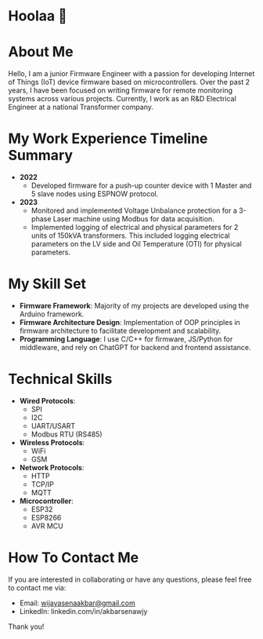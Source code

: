 # Hoolaa 🌟

# About Me
Hello, I am a junior Firmware Engineer with a passion for developing Internet of Things (IoT) device firmware based on microcontrollers. Over the past 2 years, I have been focused on writing firmware for remote monitoring systems across various projects. Currently, I work as an R&D Electrical Engineer at a national Transformer company.

# My Work Experience Timeline Summary
- **2022**
  - Developed firmware for a push-up counter device with 1 Master and 5 slave nodes using ESPNOW protocol.
- **2023**
  - Monitored and implemented Voltage Unbalance protection for a 3-phase Laser machine using Modbus for data acquisition.
  - Implemented logging of electrical and physical parameters for 2 units of 150kVA transformers. This included logging electrical parameters on the LV side and Oil Temperature (OTI) for physical parameters.

# My Skill Set
- **Firmware Framework**: Majority of my projects are developed using the Arduino framework.
- **Firmware Architecture Design**: Implementation of OOP principles in firmware architecture to facilitate development and scalability.
- **Programming Language**: I use C/C++ for firmware, JS/Python for middleware, and rely on ChatGPT for backend and frontend assistance.

# Technical Skills
- **Wired Protocols**:
  - SPI
  - I2C
  - UART/USART
  - Modbus RTU (RS485)
- **Wireless Protocols**:
  - WiFi
  - GSM
- **Network Protocols**:
  - HTTP
  - TCP/IP
  - MQTT
- **Microcontroller**:
  - ESP32
  - ESP8266
  - AVR MCU

# How To Contact Me
If you are interested in collaborating or have any questions, please feel free to contact me via:
- Email: wijayasenaakbar@gmail.com
- LinkedIn: linkedin.com/in/akbarsenawjy

Thank you!
